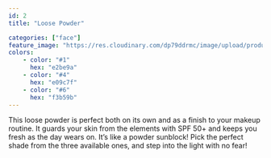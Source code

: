 ```yaml
---
id: 2
title: "Loose Powder"

categories: ["face"]
feature_image: "https://res.cloudinary.com/dp79ddrmc/image/upload/products/loosePowder.jpg"
colors:
    - color: "#1"
      hex: "e2be9a"
    - color: "#4"
      hex: "e09c7f"
    - color: "#6"
      hex: "f3b59b"
---
```

This loose powder is perfect both on its own and as a finish to your makeup routine. It guards your skin from the elements with SPF 50+ and keeps you fresh as the day wears on. It’s like a powder sunblock! Pick the perfect shade from the three available ones, and step into the light with no fear!